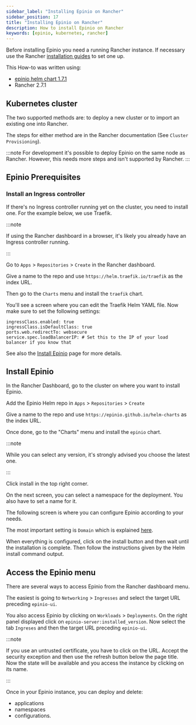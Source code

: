 ```yaml
---
sidebar_label: "Installing Epinio on Rancher"
sidebar_position: 17
title: "Installing Epinio on Rancher"
description: How to install Epinio on Rancher
keywords: [epinio, kubernetes, rancher]
---
```


Before installing Epinio you need a running Rancher instance.
If necessary use the Rancher [installation guides](https://rancher.com/docs) to set one up.

<!--TODO:Confirm versions?-->
This How-to was written using:

- [epinio helm chart 1.7.1](https://github.com/epinio/helm-charts/releases/tag/epinio-1.7.1)
- Rancher 2.7.1

## Kubernetes cluster

The two supported methods are: to deploy a new cluster or to import an existing one into Rancher.
<!--TODO:A direct link would be better if possible. But I can't seee an obvious one.-->
The steps for either method are in the Rancher documentation (See `Cluster Provisioning`).

:::note
For development it's possible to deploy Epinio on the same node as Rancher.
However, this needs more steps and isn't supported by Rancher.
:::

## Epinio Prerequisites

### Install an Ingress controller

If there's no Ingress controller running yet on the cluster, you need to install one. For the example below, we use Traefik.

:::note

If using the Rancher dashboard in a browser, it's likely you already have an Ingress controller running.

:::

<!--TODO: This is for when in the Rancher dashboard, right?-->
Go to `Apps` > `Repositories` > `Create` in the Rancher dashboard.

Give a name to the repo and use `https://helm.traefik.io/traefik` as the index URL.

Then go to the `Charts` menu and install the `traefik` chart.

You'll see a screen where you can edit the Traefik Helm YAML file. Now make sure to set the following settings:

```
ingressClass.enabled: true
ingressClass.isDefaultClass: true
ports.web.redirectTo: websecure
service.spec.loadBalancerIP: # Set this to the IP of your load balancer if you know that
```

See also the [Install Epinio](../../installation/install_epinio.md#ingress-controller) page for more details.

## Install Epinio

In the Rancher Dashboard, go to the cluster on where you want to install Epinio.

Add the Epinio Helm repo in `Apps` > `Repositories` > `Create`

Give a name to the repo and use `https://epinio.github.io/helm-charts` as the index URL.

Once done, go to the "Charts" menu and install the `epinio` chart.

:::note

While you can select any version, it's strongly advised you choose the latest one.

:::

Click install in the top right corner.

On the next screen, you can select a namespace for the deployment.
You also have to set a name for it.

The following screen is where you can configure Epinio according to your needs.

The most important setting is `Domain` which is explained [here](../../installation/dns_setup.md).

When everything is configured, click on the install button and then wait until the installation is complete.
Then follow the instructions given by the Helm install command output.

## Access the Epinio menu

There are several ways to access Epinio from the Rancher dashboard menu.

The easiest is going to `Networking` > `Ingresses` and select the target URL preceding `epinio-ui`.

You also access Epinio by clicking on `Workloads` > `Deployments`.
On the right panel displayed click on `epinio-server:installed_version`.
Now select the tab `Ingreses` and then the target URL preceding `epinio-ui`.

:::note

If you use an untrusted certificate, you have to click on the URL. Accept the security exception and then use the refresh button below the page title.
Now the state will be available and you access the instance by clicking on its name.

:::

Once in your Epinio instance, you can deploy and delete:
- applications
- namespaces
- configurations.
